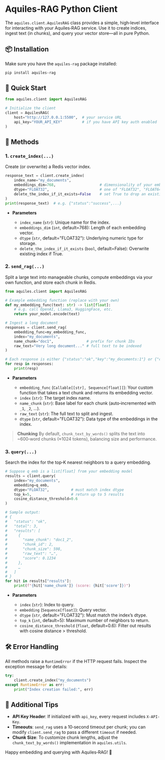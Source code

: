 # Aquiles‑RAG Python Client

The `aquiles.client.AquilesRAG` class provides a simple, high‑level interface for interacting with your Aquiles‑RAG service. Use it to create indices, ingest text (in chunks), and query your vector store—all in pure Python.


## 📦 Installation

Make sure you have the `aquiles-rag` package installed:

```bash
pip install aquiles-rag
```


## 🚀 Quick Start

```python
from aquiles.client import AquilesRAG

# Initialize the client
client = AquilesRAG(
    host="http://127.0.0.1:5500",  # your service URL
    api_key="YOUR_API_KEY"         # if you have API key auth enabled
)
```


## 🔨 Methods

### 1. `create_index(...)`

Create (or overwrite) a Redis vector index.

```python
response_text = client.create_index(
    index_name="my_documents",
    embeddings_dim=768,                    # dimensionality of your embedding vectors
    dtype="FLOAT32",                       # one of "FLOAT32", "FLOAT64", "FLOAT16"
    delete_the_index_if_it_exists=False    # set True to drop an existing index first
)
print(response_text)  # e.g. {"status":"success",...}
```

* **Parameters**

  * `index_name` (`str`): Unique name for the index.
  * `embeddings_dim` (`int`, default=768): Length of each embedding vector.
  * `dtype` (`str`, default="FLOAT32"): Underlying numeric type for storage.
  * `delete_the_index_if_it_exists` (`bool`, default=False): Overwrite existing index if True.


### 2. `send_rag(...)`

Split a large text into manageable chunks, compute embeddings via your own function, and store each chunk in Redis.

```python
from aquiles.client import AquilesRAG

# Example embedding function (replace with your own)
def my_embedding_func(text: str) -> list[float]:
    # e.g. call OpenAI, Llama3, HuggingFace, etc.
    return your_model.encode(text)

# Ingest a long document
responses = client.send_rag(
    embedding_func=my_embedding_func,
    index="my_documents",
    name_chunk="doc1",               # prefix for chunk IDs
    raw_text="Very long document..." # full text to be indexed
)

# Each response is either {"status":"ok","key":"my_documents:1"} or {"chunk_index":N,"error":...}
for resp in responses:
    print(resp)
```

* **Parameters**

  * `embedding_func` (`Callable[[str], Sequence[float]]`): Your custom function that takes a text chunk and returns its embedding vector.
  * `index` (`str`): The target index name.
  * `name_chunk` (`str`): Base label for each chunk (auto‑incremented with `_1`, `_2`, …).
  * `raw_text` (`str`): The full text to split and ingest.
  * `dtype` (`str`, default="FLOAT32"): Data type of the embeddings in the index.

> **Chunking**
> By default, `chunk_text_by_words()` splits the text into \~600‑word chunks (≈1024 tokens), balancing size and performance.

### 3. `query(...)`

Search the index for the top‑K nearest neighbors to a query embedding.

```python
# Suppose q_emb is a list[float] from your embedding model
results = client.query(
    index="my_documents",
    embedding=q_emb,
    dtype="FLOAT32",          # must match index dtype
    top_k=5,                  # return up to 5 results
    cosine_distance_threshold=0.6
)

# Sample output:
# {
#   "status": "ok",
#   "total": 3,
#   "results": [
#     {
#       "name_chunk": "doc1_2",
#       "chunk_id": 2,
#       "chunk_size": 598,
#       "raw_text": "…",
#       "score": 0.1234
#     },
#     …
#   ]
# }
for hit in results["results"]:
    print(f"{hit['name_chunk']} (score: {hit['score']})")
```

* **Parameters**

  * `index` (`str`): Index to query.
  * `embedding` (`Sequence[float]`): Query vector.
  * `dtype` (`str`, default="FLOAT32"): Must match the index’s dtype.
  * `top_k` (`int`, default=5): Maximum number of neighbors to return.
  * `cosine_distance_threshold` (`float`, default=0.6): Filter out results with cosine distance > threshold.

## 🛠 Error Handling

All methods raise a `RuntimeError` if the HTTP request fails. Inspect the exception message for details:

```python
try:
    client.create_index("my_documents")
except RuntimeError as err:
    print("Index creation failed:", err)
```

## 🔗 Additional Tips

* **API Key Header**: If initialized with `api_key`, every request includes `X-API-Key`.
* **Timeouts**: `send_rag` uses a 10‑second timeout per chunk; you can modify `client.send_rag` to pass a different `timeout` if needed.
* **Chunk Size**: To customize chunk lengths, adjust the `chunk_text_by_words()` implementation in `aquiles.utils`.

Happy embedding and querying with Aquiles‑RAG! 🚀
